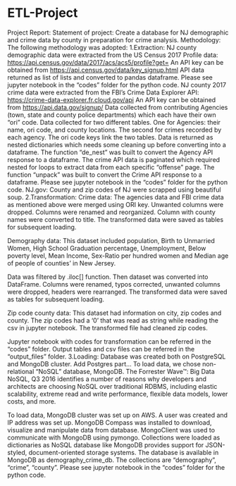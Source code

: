 # ETL-Project

Project Report:
Statement of project: Create a database for NJ demographic and crime data by county in preparation for crime analysis.
Methodology: The following methodology was adopted:
1.Extraction:
NJ county demographic data were extracted from the US Census 2017 Profile data: https://api.census.gov/data/2017/acs/acs5/profile?get=
An API key can be obtained from https://api.census.gov/data/key_signup.html
API data returned as list of lists and converted to pandas dataframe. Please see jupyter notebook in the “codes” folder for the python code. 
NJ county 2017 crime data were extracted from the FBI’s Crime Data Explorer API: https://crime-data-explorer.fr.cloud.gov/api
An API key can be obtained from https://api.data.gov/signup/
Data collected from contributing Agencies (town, state and county police departments) which each have their own “ori” code. Data collected for two different tables. One for Agencies: their name, ori code, and county locations. The second for crimes recorded by each agency. The ori code keys link the two tables. 
Data is returned as nested dictionaries which needs some cleaning up before converting into a dataframe. The function “de_nest” was built to convert the Agency API response to a dataframe.
The crime API data is paginated which required nested for loops to extract data from each specific “offense” page. The function “unpack” was built to convert the Crime API response to a dataframe.  Please see jupyter notebook in the “codes” folder for the python code.
NJ.gov: County and zip codes of NJ were scrapped using beautiful soup.
2.Transformation: 
Crime data: The agencies data and FBI crime data as mentioned above were merged using ORI key. Unwanted columns were dropped. Columns were renamed and reorganized. Column with county names were converted to title. The transformed data were saved as tables for subsequent loading.

Demography data: This dataset included population, Birth to Unmarried Women, High School Graduation percentage, Unemployment, Below poverty level, Mean Income, Sex-Ratio per hundred women and Median age of people of counties’ in New Jersey. 

Data was filtered by .iloc[] function. Then dataset was converted into DataFrame. Columns were renamed, typos corrected, unwanted columns were dropped, headers were rearranged. The transformed data were saved as tables for subsequent loading.

Zip code county data: This dataset had information on city, zip codes and county. The zip codes had a ‘0’ that was read as string while reading the csv in jupyter notebook. The transformed file had cleaned zip codes.

Jupyter notebook with codes for transformation can be referred in the “codes” folder. Output tables and csv files can be referred in the “output_files” folder.
3.Loading: 
Database was created both on PostgreSQL and MongoDB cluster.
Add Postgres part…
To load data, we chose non-relational “NoSQL” database, MongoDB. The Forrester Wave™: Big Data NoSQL, Q3 2016 identifies a number of reasons why developers and architects are choosing NoSQL over traditional RDBMS, including elastic scalability, extreme read and write performance, flexible data models, lower costs, and more. 

To load data, MongoDB cluster was set up on AWS. A user was created and IP address was set up. MongoDB Compass was installed to download, visualize and manipulate data from database. MongoClient was used to communicate with MongoDB using pymongo. Collections were loaded as dictionaries as NoSQL database like MongoDB provides support for JSON-styled, document-oriented storage systems. The database is available in MongoDB as demography_crime_db. The collections are “demography”, “crime”, “county”.
Please see jupyter notebook in the “codes” folder for the python code.

